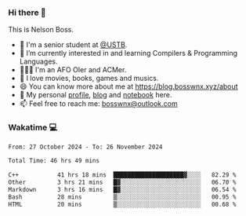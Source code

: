 ### Hi there 👋

<!--
**bosswnx/bosswnx** is a ✨ _special_ ✨ repository because its `README.md` (this file) appears on your GitHub profile.

Here are some ideas to get you started:

- 🔭 I’m currently working on ...
- 🌱 I’m currently learning ...
- 👯 I’m looking to collaborate on ...
- 🤔 I’m looking for help with ...
- 💬 Ask me about ...
- 📫 How to reach me: ...
- 😄 Pronouns: ...
- ⚡ Fun fact: ...
-->

This is Nelson Boss.

- 🏫 I'm a senior student at [@USTB](https://www.ustb.edu.cn/).
- 🌱 I’m currently interested in and learning Compilers & Programming Languages.
- 🧑🏻‍💻 I'm an AFO OIer and ACMer.
- 🥰 I love movies, books, games and musics.
- 😄 You can know more about me at https://blog.bosswnx.xyz/about
- 🔗 My personal [profile](https://bosswnx.xyz), [blog](https://blog.bosswnx.xyz) and [notebook](https://note.bosswnx.xyz) here.
- 📫 Feel free to reach me: bosswnx@outlook.com

### Wakatime 💻

<!--START_SECTION:waka-->

```txt
From: 27 October 2024 - To: 26 November 2024

Total Time: 46 hrs 49 mins

C++           41 hrs 18 mins  ████████████████████▓░░░░   82.29 %
Other         3 hrs 21 mins   █▓░░░░░░░░░░░░░░░░░░░░░░░   06.70 %
Markdown      3 hrs 16 mins   █▓░░░░░░░░░░░░░░░░░░░░░░░   06.54 %
Bash          28 mins         ▒░░░░░░░░░░░░░░░░░░░░░░░░   00.95 %
HTML          20 mins         ▒░░░░░░░░░░░░░░░░░░░░░░░░   00.68 %
```

<!--END_SECTION:waka-->
